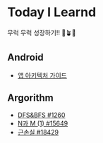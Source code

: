 # Today I Learnd
무럭 무럭 성장하기!!  🌱🪴🌳 

## Android
+ [앱 아키텍처 가이드](https://verbose-tablecloth-151.notion.site/7646210ca61f471d96e85e70287d1c61?pvs=4)
## Argorithm
+ [DFS&BFS #1260](https://verbose-tablecloth-151.notion.site/DFS-BFS-1260-4217be0b10e04fada7c8ae976b45fac7?pvs=4)
+ [N과 M (1) #15649](https://verbose-tablecloth-151.notion.site/N-M-1-15649-6c4493a2f37547f79d771b3111e55a79?pvs=4)
+ [근손실 #18429](https://verbose-tablecloth-151.notion.site/18429-12fd908dfe1a4a4981325cada241add1?pvs=4)
